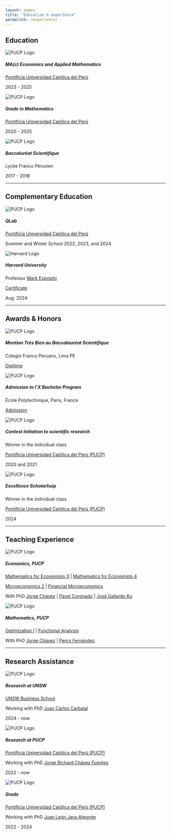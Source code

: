 ```yaml
---
layout: pages
title: "Education & experience"
permalink: /experience/
---
```


## Education


<div class="card">
  <div class="card-header">
    <img draggable="false" src="{{ "/assets/img/institutions/pucp-logo.png" | relative_url }}" alt="PUCP Logo">
  </div>
  <div class="card-body">
    <h5 class="card-title">MA(c) Economics and Applied Mathematics</h5>
      <p class="card-text">
      <a href="https://www.pucp.edu.pe/carrera/matematicas/">Pontificia Universidad Católica del Perú</a>
    </p>
    <p class="card-text">
      2023 - 2025
    </p>
  </div>
</div>

<div class="card">
  <div class="card-header">
    <img draggable="false" src="{{ "/assets/img/institutions/pucp-logo.png" | relative_url }}" alt="PUCP Logo">
  </div>
  <div class="card-body">
    <h5 class="card-title">Grade in Mathematics</h5>
    <p class="card-text">
      <a href="https://www.pucp.edu.pe/carrera/matematicas/">Pontificia Universidad Católica del Perú</a>
    </p>
    <p class="card-text">2020 - 2025</p>
  </div>
</div>

<div class="card">
  <div class="card-header">
    <img draggable="false" src="{{ "/assets/img/institutions/LyceeFrancoPeruvien.png" | relative_url }}" alt="PUCP Logo">
  </div>
  <div class="card-body">
    <h5 class="card-title">Baccaluréat Scientifique</h5>
    <p class="card-text">Lycée Franco Péruvien</p>
    <p class="card-text">2017 - 2018</p>
  </div>
</div>

---

## Complementary Education

<div class="card">
  <div class="card-header">
    <img draggable="false" src="{{ "/assets/img/institutions/qlab_logo.png" | relative_url }}" alt="PUCP Logo">
  </div>
  <div class="card-body">
    <h5 class="card-title">QLab</h5>
    <p class="card-text">
      <a href="https://qlab.pucp.edu.pe/">Pontificia Universidad Católica del Perú</a>
    </p>
    <p class="card-text">Summer and Winter School 2022, 2023, and 2024</p>
  </div>
</div>

<div class="card">
  <div class="card-header">
    <img draggable="false" src="{{ "/assets/img/institutions/harvard-logo.png" | relative_url }}" alt="Harvard Logo">
  </div>
  <div class="card-body">
    <h5 class="card-title">Harvard University</h5>
    <p class="card-text">
      Professor <a href="https://professional.dce.harvard.edu/faculty/mark-esposito/">Mark Esposito</a>
    </p>
    <p class="card-text">
      <a href="{{ "/files/courses/education-and-experience/harvard_pucp.pdf" | relative_url }}">Certificate</a>
    </p>
    <p class="card-text">Aug. 2024</p>
  </div>
</div>

---

## Awards & Honors

<div class="card">
  <div class="card-header">
    <img draggable="false" src="{{ "/assets/img/institutions/LyceeFrancoPeruvien.png" | relative_url }}" alt="PUCP Logo">
  </div>
  <div class="card-body">
    <h5 class="card-title">Mention Très Bien au Baccalauréat Scientifique</h5>
    <p class="card-text">Colegio Franco Peruano, Lima PE</p>
    <p class="card-text">
      <a href="{{ "/files/courses/education-and-experience/notes_bac.pdf" | relative_url }}">Diplôme</a>
    </p>
  </div>
</div>

<div class="card">
  <div class="card-header">
    <img draggable="false" src="{{ "/assets/img/institutions/ecole-paris.png" | relative_url }}" alt="PUCP Logo">
  </div>
  <div class="card-body">
    <h5 class="card-title">Admission to l’X Bachelor Program</h5>
    <p class="card-text">École Polytechnique, Paris, France</p>
    <p class="card-text">
      <a href="{{ "/files/courses/education-and-experience/admission_l_X.pdf" | relative_url }}">Admission</a>
    </p>
  </div>
</div>

<div class="card">
  <div class="card-header">
    <img draggable="false" src="{{ "/assets/img/institutions/pucp-logo.png" | relative_url }}" alt="PUCP Logo">
  </div>
  <div class="card-body">
    <h5 class="card-title"> Contest Initiation to scientific research</h5>
    <p class="card-text">Winner in the individual class</p>
    <p class="card-text">
      <a href="https://www.pucp.edu.pe/carrera/matematicas/">Pontificia Universidad Católica del Perú (PUCP)</a>
    </p>
    <p class="card-text">2020 and 2021</p>
  </div>
</div>

<div class="card">
  <div class="card-header">
    <img draggable="false" src="{{ "/assets/img/institutions/pucp-logo.png" | relative_url }}" alt="PUCP Logo">
  </div>
  <div class="card-body">
    <h5 class="card-title">Excellence Scholarhsip</h5>
    <p class="card-text">Winner in the individual class</p>
     <p class="card-text">
      <a href="https://www.pucp.edu.pe/carrera/matematicas/">Pontificia Universidad Católica del Perú (PUCP)</a>
    </p>
    <p class="card-text">2024</p>
  </div>
</div>

---

## Teaching Experience

<div class="card">
  <div class="card-header">
    <img draggable="false" src="{{ "/assets/img/institutions/pucp-logo.png" | relative_url }}" alt="PUCP Logo">
  </div>
  <div class="card-body">
    <h5 class="card-title">Economics, PUCP</h5>
    <p class="card-text">
      <a href="{{ "/courses/mathematics-for-economists-3/2022-1" | relative_url }}">Mathematics for Economists 3</a> 
      | 
      <a href="{{ "/courses/mathematics-for-economists-4/2022-2" | relative_url }}">Mathematics for Economists 4</a>
    </p>
    <p class="card-text">
      <a href="{{ "/courses/microeconomics/2024-2" | relative_url }}">Microeconomics 2</a> 
      | 
      <a href="{{ "/courses/financial-microeconomics/2024-2/" | relative_url }}">Financial Microeconomics</a>
    </p>
    <p class="card-text">
      With PhD <a href="https://www.pucp.edu.pe/profesor/jorge-chavez-fuentes" target="_blank">Jorge Chávez</a> | <a href="https://www.pucp.edu.pe/profesor/pavel-coronado-castellanos" target="_blank">Pavel Coronado</a> | <a href="https://es.wikipedia.org/wiki/Jos%C3%A9_Gallardo_Ku" target="_blank">José Gallardo Ku</a>
    </p>
  </div>
</div>

<div class="card">
  <div class="card-header">
    <img draggable="false" src="{{ "/assets/img/institutions/pucp-logo.png" | relative_url }}" alt="PUCP Logo">
  </div>
  <div class="card-body">
    <h5 class="card-title">Mathematics, PUCP</h5>
   <p class="card-text">
      <a href="{{ "/courses/optimization-i/2024-1" | relative_url }}">Optimization I</a> 
      | 
      <a href="{{ "/courses/functional-analysis/2024-1" | relative_url }}">Functional Analysis</a>
    </p>
    <p class="card-text">
      With PhD <a href="https://www.pucp.edu.pe/profesor/jorge-chavez-fuentes" target="_blank">Jorge Chávez</a> | <a href="https://www.pucp.edu.pe/profesor/percy-fernandez-sanchez" target="_blank">Percy Fernández</a>
    </p>
  </div>
</div>

---

## Research Assistance

<div class="card">
  <div class="card-header">
    <img draggable="false" src="{{ "/assets/img/institutions/unsw.png" | relative_url }}" alt="PUCP Logo">
  </div>
  <div class="card-body">
    <h5 class="card-title">Research at UNSW</h5>
    <p class="card-text">
      <a href="https://www.unsw.edu.au/business/our-schools/economics">UNSW Business School</a>
    </p>
    <p class="card-text">
      Working with PhD <a href="https://sites.google.com/site/carbajaleconomics/home" target="_blank">Juan Carlos Carbajal</a>
    </p>
    <p class="card-text">2024 - now</p>
  </div>
</div>

<div class="card">
  <div class="card-header">
    <img draggable="false" src="{{ "/assets/img/institutions/pucp-logo.png" | relative_url }}" alt="PUCP Logo">
  </div>
  <div class="card-body">
    <h5 class="card-title">Research at PUCP</h5>
     <p class="card-text">
      <a href="https://www.pucp.edu.pe/carrera/matematicas/">Pontificia Universidad Católica del Perú (PUCP)</a>
    </p>
    <p class="card-text">
      Working with PhD <a href="https://www.pucp.edu.pe/profesor/jorge-chavez-fuentes" target="_blank">Jorge Richard Chávez Fuentes</a>
    </p>
    <p class="card-text">2022 - now</p>
  </div>
</div>

<div class="card">
  <div class="card-header">
    <img draggable="false" src="{{ "/assets/img/institutions/grade_logo.png" | relative_url }}" alt="PUCP Logo">
  </div>
  <div class="card-body">
    <h5 class="card-title">Grade</h5>
    <p class="card-text">
      <a href="https://www.pucp.edu.pe/carrera/matematicas/">Pontificia Universidad Católica del Perú (PUCP)</a>
    </p>
    <p class="card-text">
      Working with PhD <a href="https://www.grade.org.pe/en/investigadores/personal/jleon/" target="_blank">Juan León Jara-Almonte</a>
    </p>
    <p class="card-text">2022 - 2024</p>
  </div>
</div>
